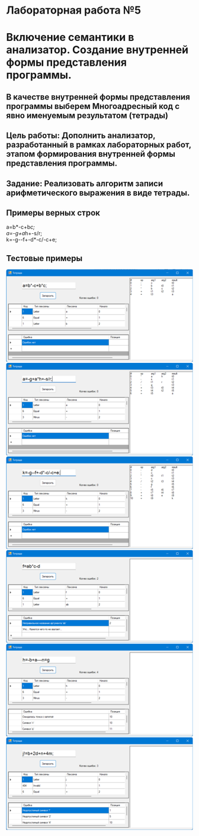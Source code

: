 # Лабораторная работа №5
# Включение семантики в анализатор. Создание внутренней формы представления программы.

## В качестве внутренней формы представления программы выберем Многоадресный код с явно именуемым результатом (тетрады)

## Цель работы: Дополнить анализатор, разработанный в рамках лабораторных работ, этапом формирования внутренней формы представления программы.

## Задание: Реализовать алгоритм записи арифметического выражения в виде тетрады.

## Примеры верных строк
a=b*-c+b*c;<br>
a=-g+a*h+-s/r;<br>
k=-g--f+-d*-c/-c+e;<br>

## Тестовые примеры
<img src="ex1.png">
<img src="ex2.png">
<img src="ex3.png">
<img src="ex4.png">
<img src="ex5.png">
<img src="ex6.png">